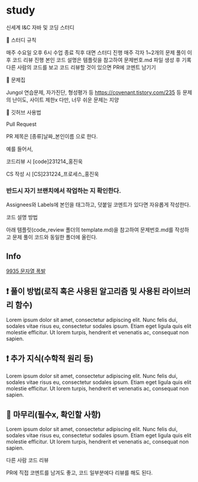# study
신세계 I&amp;C 자바 및 코딩 스터디


📘 스터디 규칙

매주 수요일 오후 6시 수업 종료 직후 대면 스터디 진행
매주 각자 1~2개의 문제 풀이 이후 코드 리뷰 진행
본인 코드 설명은 템플릿을 참고하여 문제번호.md 파일 생성 후 기록
다른 사람의 코드를 보고 코드 리뷰할 것이 있으면 PR에 코멘트 남기기

📘 문제집

Jungol 연습문제, 자가진단, 형성평가 등
https://covenant.tistory.com/235
등 문제의 난이도, 사이트 제한x
다만, 너무 쉬운 문제는 지양


📘 깃허브 사용법


Pull Request

PR 제목은 [종류]날짜_본인이름 으로 한다.

예를 들어서,

코드리뷰 시
[code]231214_홍진욱

CS 작성 시
[CS]231224_프로세스_홍진욱

### 반드시 자기 브랜치에서 작업하는 지 확인한다.

Assignees와 Labels에 본인을 태그하고,
덧붙일 코멘트가 있다면 자유롭게 작성한다.

코드 설명 방법

아래 템플릿(code_review 폴더의 template.md)을 참고하여 문제번호.md를 작성하고 문제 풀이 코드와 동일한 폴더에 올린다.


## Info

<a href="https://www.acmicpc.net/problem/9935" rel="nofollow">9935 문자열 폭발</a>

## ❗ 풀이 방법(로직 혹은 사용된 알고리즘 및 사용된 라이브러리 함수)

Lorem ipsum dolor sit amet, consectetur adipiscing elit. Nunc felis dui, sodales vitae risus eu, consectetur sodales ipsum. Etiam eget ligula quis elit molestie efficitur. Ut lorem turpis, hendrerit et venenatis ac, consequat non sapien.

## ❗ 추가 지식(수학적 원리 등)

Lorem ipsum dolor sit amet, consectetur adipiscing elit. Nunc felis dui, sodales vitae risus eu, consectetur sodales ipsum. Etiam eget ligula quis elit molestie efficitur. Ut lorem turpis, hendrerit et venenatis ac, consequat non sapien.

## 🙂 마무리(필수x, 확인할 사항)

Lorem ipsum dolor sit amet, consectetur adipiscing elit. Nunc felis dui, sodales vitae risus eu, consectetur sodales ipsum. Etiam eget ligula quis elit molestie efficitur. Ut lorem turpis, hendrerit et venenatis ac, consequat non sapien.


다른 사람 코드 리뷰

PR에 직접 코멘트를 남겨도 좋고, 코드 일부분에다 리뷰를 해도 된다.
